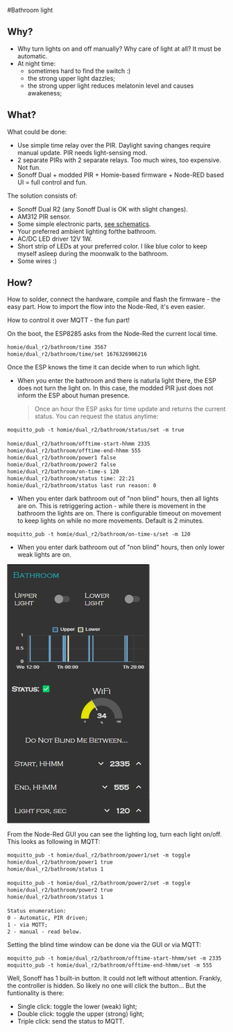 #Bathroom light

## Why?
- Why turn lights on and off manually? Why care of light at all? It must be automatic.
- At night time: 
  * sometimes hard to find the switch :)
  * the strong upper light dazzles;
  * the strong upper light reduces melatonin level and causes awakeness;

## What?
What could be done:
- Use simple time relay over the PIR. Daylight saving changes require manual update. PIR needs light-sensing mod.
- 2 separate PIRs with 2 separate relays. Too much wires, too expensive. Not fun.
- Sonoff Dual + modded PIR + Homie-based firmware + Node-RED based UI = full control and fun.

The solution consists of:
- Sonoff Dual R2 (any Sonoff Dual is OK with slight changes).
- AM312 PIR sensor.
- Some simple electronic parts, [see schematics](http://).
- Your preferred ambient lighting foŕthe bathroom.
- AC/DC LED driver 12V 1W.
- Short strip of LEDs at your preferred color. I like blue color to keep myself asleep during the moonwalk to the bathroom.
- Some wires :)


## How?
How to solder, connect the hardware, compile and flash the firmware - the easy part.
How to import the flow into the Node-Red, it's even easier.

How to control it over MQTT - the fun part!

On the boot, the ESP8285 asks from the Node-Red the current local time.
```
homie/dual_r2/bathroom/time 3567
homie/dual_r2/bathroom/time/set 1676326906216
```
Once the ESP knows the time it can decide when to run which light.

* When you enter the bathroom and there is naturla light there, the ESP does not turn the light on. In this case, the modded PIR just does not inform the ESP about human presence.

  > Once an hour the ESP asks for time update and returns the current status. You can request the status anytime:
```
moquitto_pub -t homie/dual_r2/bathroom/status/set -m true

homie/dual_r2/bathroom/offtime-start-hhmm 2335
homie/dual_r2/bathroom/offtime-end-hhmm 555
homie/dual_r2/bathroom/power1 false
homie/dual_r2/bathroom/power2 false
homie/dual_r2/bathroom/on-time-s 120
homie/dual_r2/bathroom/status time: 22:21
homie/dual_r2/bathroom/status last run reason: 0
```
* When you enter dark bathroom out of "non blind" hours, then all lights are on. This is retriggering action - while there is movement in the bathroom the lights are on. There is configurable timeout on movement to keep lights on while no more movements. Default is 2 minutes.
```
moquitto_pub -t homie/dual_r2/bathroom/on-time-s/set -m 120
```
* When you enter dark bathroom out of "non blind" hours, then only lower weak lights are on.

![Bathroom Light GUI](./bathroom_light_ui.jpg "Bathroom Light GUI, Node-Red")

From the Node-Red GUI you can see the lighting log, turn each light on/off. This looks as following in MQTT:
```
moquitto_pub -t homie/dual_r2/bathroom/power1/set -m toggle
homie/dual_r2/bathroom/power1 true
homie/dual_r2/bathroom/status 1

moquitto_pub -t homie/dual_r2/bathroom/power2/set -m toggle
homie/dual_r2/bathroom/power2 true
homie/dual_r2/bathroom/status 1

Status enumeration:
0 - Automatic, PIR driven;
1 - via MQTT;
2 - manual - read below.
```

Setting the blind time window can be done via the GUI or via MQTT:
```
moquitto_pub -t homie/dual_r2/bathroom/offtime-start-hhmm/set -m 2335
moquitto_pub -t homie/dual_r2/bathroom/offtime-end-hhmm/set -m 555
```

Well, Sonoff has 1 built-in button. It could not left without attention. Frankly, the controller is hidden. So likely no one will click the button... But the funtionality is there:
- Single click: toggle the lower (weak) light;
- Double click: toggle the upper (strong) light;
- Triple click: send the status to MQTT.
